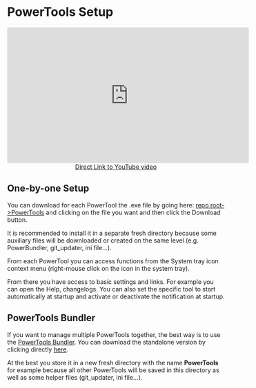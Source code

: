 # PowerTools Setup

<p style="text-align: center;"><iframe width="560" height="315" src="https://www.youtube.com/embed/sN6NxN5cPmA" frameborder="0" allow="accelerometer; autoplay; encrypted-media; gyroscope; picture-in-picture" allowfullscreen></iframe><br><a href="https://youtu.be/sN6NxN5cPmA">Direct Link to YouTube video</a></p>

## One-by-one Setup

You can download for each PowerTool the .exe file by going here: [repo root->PowerTools](https://github.com/tdalon/ahk/tree/master/PowerTools) and clicking on the file you want and then click the Download button.

It is recommended to install it in a separate fresh directory because some auxiliary files will be downloaded or created on the same level (e.g. PowerBundler, git_updater, ini file...).

From each PowerTool you can access functions from the System tray icon context menu (right-mouse click on the icon in the system tray).

From there you have access to basic settings and links. For example you can open the Help, changelogs. You can also set the specific tool to start automatically at startup and activate or deactivate the notification at startup.


## PowerTools Bundler

If you want to manage multiple PowerTools together, the best way is to use the [PowerTools Bundler](PowerTools-Bundler).
You can download the standalone version by clicking directly [here](https://github.com/tdalon/ahk/raw/master/PowerTools/PowerToolsBundler.exe).

At the best you store it in a new fresh directory with the name **PowerTools** for example because all other PowerTools will be saved in this directory as well as some helper files (git_updater, ini file...).
